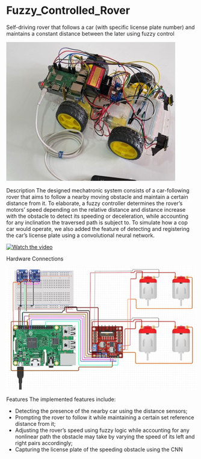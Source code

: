 # Fuzzy_Controlled_Rover
Self-driving rover that follows a car (with specific license plate number) and maintains a constant distance between the later using fuzzy control

![alt text](https://github.com/daniazzam/Fuzzy_Controlled_Rover/blob/main/images/rover.jpg?raw=true)


Description
The designed mechatronic system consists of a car-following rover that aims to follow a nearby
moving obstacle and maintain a certain distance from it. To elaborate, a fuzzy controller
determines the rover’s motors’ speed depending on the relative distance and distance increase
with the obstacle to detect its speeding or deceleration, while accounting for any inclination the
traversed path is subject to. To simulate how a cop car would operate, we also added the feature
of detecting and registering the car’s license plate using a convolutional neural network.

[![Watch the video](https://media.istockphoto.com/vectors/video-button-red-play-icon-button-isolated-vector-illustration-arrow-vector-id1191661875?k=20&m=1191661875&s=612x612&w=0&h=M9GYAVTxsnG1d2WpsUjmMbIXYt0SskmMKGOvodNkmxc=)](https://github.com/daniazzam/Fuzzy_Controlled_Rover/blob/main/images/demo.mp4?raw=true)

Hardware Connections

![alt text](https://github.com/daniazzam/Fuzzy_Controlled_Rover/blob/main/images/ciruit.jpg?raw=true)

Features
The implemented features include:
- Detecting the presence of the nearby car using the distance sensors;
- Prompting the rover to follow it while maintaining a certain set reference distance from it;
- Adjusting the rover’s speed using fuzzy logic while accounting for any nonlinear path the
obstacle may take by varying the speed of its left and right pairs accordingly;
- Capturing the license plate of the speeding obstacle using the CNN
